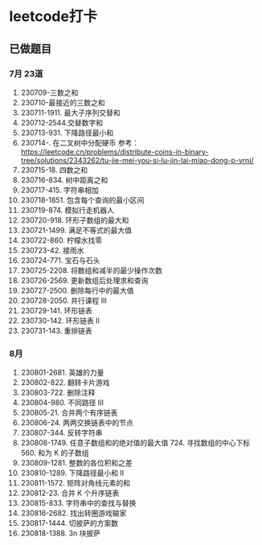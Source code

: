 # leetcode打卡
## 已做题目
### 7月 23道
1. 230709-三数之和
2. 230710-最接近的三数之和
3. 230711-1911. 最大子序列交替和
4. 230712-2544.交替数字和
5. 230713-931. 下降路径最小和
6. 230714-. 在二叉树中分配硬币 参考：https://leetcode.cn/problems/distribute-coins-in-binary-tree/solutions/2343262/tu-jie-mei-you-si-lu-jin-lai-miao-dong-p-vrni/
7. 230715-18. 四数之和 
8. 230716-834. 树中距离之和
9. 230717-415. 字符串相加
10. 230718-1851. 包含每个查询的最小区间
11. 230719-874. 模拟行走机器人
12. 230720-918. 环形子数组的最大和
13. 230721-1499. 满足不等式的最大值
14. 230722-860. 柠檬水找零
15. 230723-42. 接雨水
16. 230724-771. 宝石与石头
17. 230725-2208. 将数组和减半的最少操作次数
18. 230726-2569. 更新数组后处理求和查询
19. 230727-2500. 删除每行中的最大值
20. 230728-2050. 并行课程 III
21. 230729-141. 环形链表
22. 230730-142. 环形链表 II
23. 230731-143. 重排链表
### 8月
1. 230801-2681. 英雄的力量
2. 230802-822. 翻转卡片游戏
3. 230803-722. 删除注释
4. 230804-980. 不同路径 III
5. 230805-21. 合并两个有序链表
6. 230806-24. 两两交换链表中的节点
7. 230807-344. 反转字符串
8. 230808-1749. 任意子数组和的绝对值的最大值 724. 寻找数组的中心下标 560. 和为 K 的子数组
9. 230809-1281. 整数的各位积和之差
10. 230810-1289. 下降路径最小和 II
11. 230811-1572. 矩阵对角线元素的和
12. 230812-23. 合并 K 个升序链表
13. 230815-833. 字符串中的查找与替换
14. 230816-2682. 找出转圈游戏输家
15. 230817-1444. 切披萨的方案数
16. 230818-1388. 3n 块披萨



